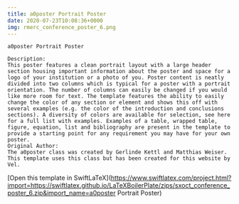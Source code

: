 ```yaml
---
title: a0poster Portrait Poster
date: 2020-07-23T10:08:36+0000
img: rmerc_conference_poster_6.png
---
```

```
a0poster Portrait Poster

Description:
This poster features a clean portrait layout with a large header section housing important information about the poster and space for a logo of your institution or a photo of you. Poster content is neatly divided into two columns which is typical for a poster with a portrait orientation. The number of columns can easily be changed if you would like more room for text. The template features the ability to easily change the color of any section or element and shows this off with several examples (e.g. the color of the introduction and conclusions sections). A diversity of colors are available for selection, see here for a full list with examples. Examples of a table, wrapped table, figure, equation, list and bibliography are present in the template to provide a starting point for any requirement you may have for your own poster.
Original Author:
The a0poster class was created by Gerlinde Kettl and Matthias Weiser. This template uses this class but has been created for this website by Vel.
```
[Open this template in SwiftLaTeX](https://www.swiftlatex.com/project.html?import=https://swiftlatex.github.io/LaTeXBoilerPlate/zips/sxoct_conference_poster_6.zip&import_name=a0poster Portrait Poster)

